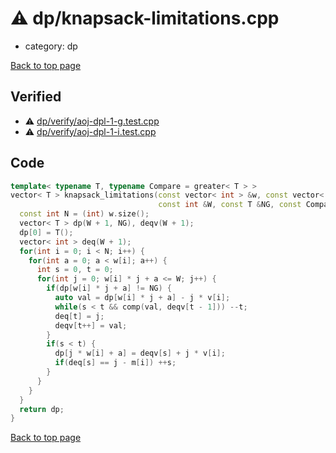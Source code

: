 <!-- mathjax config similar to math.stackexchange -->
<script type="text/javascript" async
  src="https://cdnjs.cloudflare.com/ajax/libs/mathjax/2.7.5/MathJax.js?config=TeX-MML-AM_CHTML">
</script>
<script type="text/x-mathjax-config">
  MathJax.Hub.Config({
    TeX: { equationNumbers: { autoNumber: "AMS" }},
    tex2jax: {
      inlineMath: [ ['$','$'] ],
      processEscapes: true
    },
    "HTML-CSS": { matchFontHeight: false },
    displayAlign: "left",
    displayIndent: "2em"
  });
</script>

<script type="text/javascript" src="https://cdnjs.cloudflare.com/ajax/libs/jquery/3.4.1/jquery.min.js"></script>
<script src="https://cdn.jsdelivr.net/npm/jquery-balloon-js@1.1.2/jquery.balloon.min.js" integrity="sha256-ZEYs9VrgAeNuPvs15E39OsyOJaIkXEEt10fzxJ20+2I=" crossorigin="anonymous"></script>
<script type="text/javascript" src="../../assets/js/copy-button.js"></script>
<link rel="stylesheet" href="../../assets/css/copy-button.css" />


# :warning: dp/knapsack-limitations.cpp
* category: dp


[Back to top page](../../index.html)



## Verified
* :warning: [dp/verify/aoj-dpl-1-g.test.cpp](../../verify/dp/verify/aoj-dpl-1-g.test.cpp.html)
* :warning: [dp/verify/aoj-dpl-1-i.test.cpp](../../verify/dp/verify/aoj-dpl-1-i.test.cpp.html)


## Code
```cpp
template< typename T, typename Compare = greater< T > >
vector< T > knapsack_limitations(const vector< int > &w, const vector< int > &m, const vector< T > &v,
                                 const int &W, const T &NG, const Compare &comp = Compare()) {
  const int N = (int) w.size();
  vector< T > dp(W + 1, NG), deqv(W + 1);
  dp[0] = T();
  vector< int > deq(W + 1);
  for(int i = 0; i < N; i++) {
    for(int a = 0; a < w[i]; a++) {
      int s = 0, t = 0;
      for(int j = 0; w[i] * j + a <= W; j++) {
        if(dp[w[i] * j + a] != NG) {
          auto val = dp[w[i] * j + a] - j * v[i];
          while(s < t && comp(val, deqv[t - 1])) --t;
          deq[t] = j;
          deqv[t++] = val;
        }
        if(s < t) {
          dp[j * w[i] + a] = deqv[s] + j * v[i];
          if(deq[s] == j - m[i]) ++s;
        }
      }
    }
  }
  return dp;
}

```

[Back to top page](../../index.html)

